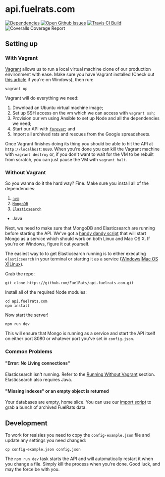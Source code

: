 # api.fuelrats.com

[![Dependencies](http://img.shields.io/david/FuelRats/api.fuelrats.com.svg?style=flat-square)](https://david-dm.org/FuelRats/api.fuelrats.com)
[![Open Github Issues](http://img.shields.io/github/issues/FuelRats/api.fuelrats.com.svg?style=flat-square)](https://github.com/FuelRats/api.fuelrats.com/issues)
[![Travis CI Build](http://img.shields.io/travis/FuelRats/api.fuelrats.com.svg?style=flat-square)](https://travis-ci.org/FuelRats/api.fuelrats.com)
![Coveralls Coverage Report](http://img.shields.io/coveralls/FuelRats/api.fuelrats.com.svg?style=flat-square)

## Setting up

### With Vagrant

[Vagrant](vagrantup.com) allows us to run a local virtual machine clone of our production environment with ease. Make sure you have Vagrant installed (Check out [this article](https://servercheck.in/blog/running-ansible-within-windows) if you're on Windows), then run:

    vagrant up

Vagrant will do everything we need:

1. Download an Ubuntu virtual machine image;
1. Set up SSH access on the vm which we can access with `vagrant ssh`;
1. Provision our vm using Ansible to set up Node and all the dependencies we need;
1. Start our API with [`forever`](https://www.npmjs.com/package/forever); and
1. Import all archived rats and rescues from the Google spreadsheets.

Once Vagrant finishes doing its thing you should be able to hit the API at `http://localhost:8080`. When you're done you can kill the Vagrant machine with `vagrant destroy` or, if you don't want to wait for the VM to be rebuilt from scratch, you can just pause the VM with `vagrant halt`.

### Without Vagrant

So you wanna do it the hard way? Fine. Make sure you install all of the dependencies:

1. [`nvm`](https://github.com/creationix/nvm)
1. [`MongoDB`](https://www.mongodb.com/)
1. [`Elasticsearch`](https://www.elastic.co/)
  * Java

Next, we need to make sure that MongoDB and Elasticsearch are running before starting the API. We've got a [handy dandy script](bin/mongo.sh) that will start Mongo as a service which should work on both Linux and Mac OS X. If you're on Windows, figure it out yourself.

The easiest way to to get Elasticsearch running is to either executing `elasticsearch` in your terminal or starting it as a service ([Windows](https://www.elastic.co/guide/en/elasticsearch/reference/current/setup-service-win.html)|[Mac OS X](http://stackoverflow.com/questions/22850247/installing-elasticsearch-on-osx-mavericks/#answer-22855889)|[Linux](https://www.elastic.co/guide/en/elasticsearch/reference/current/setup-service.html)).

Grab the repo:

    git clone https://github.com/FuelRats/api.fuelrats.com.git

Install all of the required Node modules:

    cd api.fuelrats.com
    npm install

Now start the server!

    npm run dev

This will ensure that Mongo is running as a service and start the API itself on either port 8080 or whatever port you've set in `config.json`.

### Common Problems

#### "Error: No Living connections"

Elasticsearch isn't running. Refer to the [Running Without Vagrant](#without-vagrant) section. Elasticsearch also requires Java.

#### "Missing indexes" or an empty object is returned

Your databases are empty, home slice. You can use our [import script](bin/import.js) to grab a bunch of archived FuelRats data.

## Development

To work for realsies you need to copy the `config-example.json` file and update any settings you need changed:

    cp config-example.json config.json

The `npm run dev` task starts the API and will automatically restart it when you change a file. Simply kill the process when you're done. Good luck, and may the force be with you.
